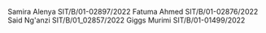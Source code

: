 Samira Alenya SIT/B/01-02897/2022
Fatuma Ahmed  SIT/B/01-02876/2022
Said Ng'anzi  SIT/B/01_02857/2022
Giggs Murimi  SIT/B/01-01499/2022
